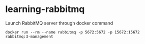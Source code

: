 # learning-rabbitmq

Launch RabbitMQ server through docker command

`docker run --rm --name rabbitmq -p 5672:5672 -p 15672:15672 rabbitmq:3-management`